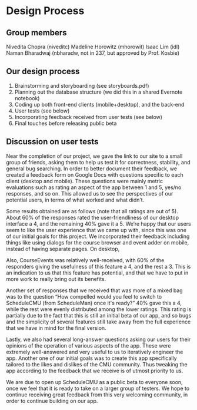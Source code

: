 Design Process
=============

Group members
--------------
Nivedita Chopra (niveditc)
Madeline Horowitz (mhorowit)
Isaac Lim (idl)
Naman Bharadwaj (nbharadw, not in 237, but approved by Prof. Kosbie)


Our design process
--------------
1) Brainstorming and storyboarding (see storyboards.pdf)
2) Planning out the database structure (we did this in a shared Evernote
   notebook)
3) Coding up both front-end clients (mobile+desktop), and the back-end
4) User tests (see below)
5) Incorporating feedback received from user tests (see below)
6) Final touches before releasing public beta


Discussion on user tests
--------------
Near the completion of our project, we gave the link to our site to a small
group of friends, asking them to help us test it for correctness, stability,
and general bug searching. In order to better document their feedback, we
created a feedback form on Google Docs with questions specific to each client
(desktop and mobile). These questions were mainly metric evaluations such as
rating an aspect of the app between 1 and 5, yes/no responses, and so on. This
allowed us to see the perspectives of our potential users, in terms of what
worked and what didn’t.

Some results obtained are as follows (note that all ratings are out of 5).
About 60% of the responses rated the user-friendliness of our desktop interface
a 4, and the remaining 40% gave it a 5. We’re happy that our users seem to
like the user experience that we came up with, since this was one of our
initial goals for this project. We incorporated their feedback including things
like using dialogs for the course browser and event adder on mobile, instead
of having separate pages. On desktop, 

Also, CourseEvents was relatively well-received, with 60% of the responders 
giving the usefulness of this feature a 4, and the rest a 3. This is an 
indication to us that this feature has potential, and that we have to put in
more work to really bring out its benefits.

Another set of responses that we received that was more of a mixed bag was to
the question “How compelled would you feel to switch to ScheduleCMU (from
ScheduleMan) once it's ready?” 40% gave this a 4, while the rest were evenly
distributed among the lower ratings. This rating is partially due to the fact
that this is still an initial beta of our app, and so bugs and the simplicity
of several features still take away from the full experience that we have in
mind for the final version.

Lastly, we also had several long-answer questions asking our users for their
opinions of the operation of various aspects of the app. These were extremely
well-answered and very useful to us to iteratively engineer the app. Another
one of our initial goals was to create this app specifically tailored to the
likes and dislikes of the CMU community. Thus tweaking the app according to
the feedback that we receive is of utmost priority to us.

We are due to open up ScheduleCMU as a public beta to everyone soon, once we
feel that it is ready to take on a larger group of testers. We hope to
continue receiving great feedback from this very welcoming community, in order
to continue building on our app.